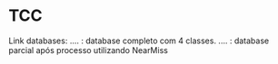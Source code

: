 # TCC

Link databases:
.... : database completo com 4 classes.
.... : database parcial após processo utilizando NearMiss

##
